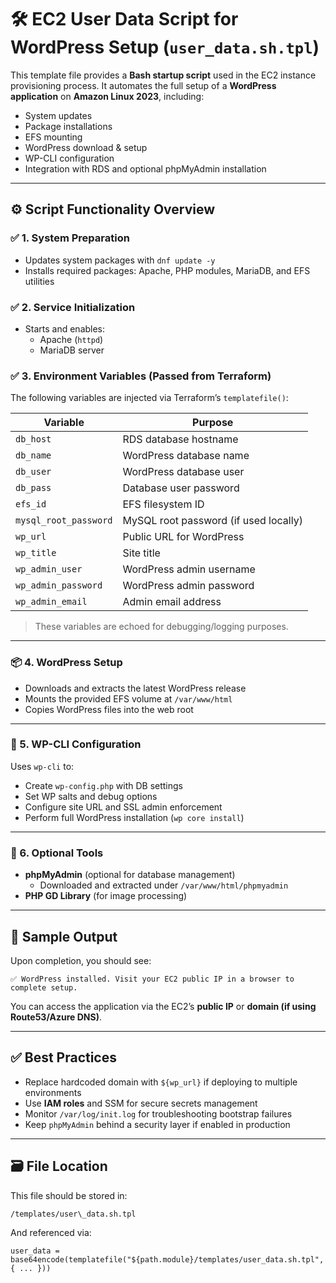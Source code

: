 
# 🛠️ EC2 User Data Script for WordPress Setup (`user_data.sh.tpl`)

This template file provides a **Bash startup script** used in the EC2 instance provisioning process. It automates the full setup of a **WordPress application** on **Amazon Linux 2023**, including:

- System updates
- Package installations
- EFS mounting
- WordPress download & setup
- WP-CLI configuration
- Integration with RDS and optional phpMyAdmin installation

---

## ⚙️ Script Functionality Overview

### ✅ 1. System Preparation

- Updates system packages with `dnf update -y`
- Installs required packages: Apache, PHP modules, MariaDB, and EFS utilities

### ✅ 2. Service Initialization

- Starts and enables:
  - Apache (`httpd`)
  - MariaDB server

### ✅ 3. Environment Variables (Passed from Terraform)

The following variables are injected via Terraform’s `templatefile()`:

| Variable             | Purpose                                |
|----------------------|----------------------------------------|
| `db_host`            | RDS database hostname                  |
| `db_name`            | WordPress database name                |
| `db_user`            | WordPress database user                |
| `db_pass`            | Database user password                 |
| `efs_id`             | EFS filesystem ID                      |
| `mysql_root_password`| MySQL root password (if used locally) |
| `wp_url`             | Public URL for WordPress               |
| `wp_title`           | Site title                             |
| `wp_admin_user`      | WordPress admin username               |
| `wp_admin_password`  | WordPress admin password               |
| `wp_admin_email`     | Admin email address                    |

> These variables are echoed for debugging/logging purposes.

---

### 📦 4. WordPress Setup

- Downloads and extracts the latest WordPress release
- Mounts the provided EFS volume at `/var/www/html`
- Copies WordPress files into the web root

---

### 🧰 5. WP-CLI Configuration

Uses `wp-cli` to:
- Create `wp-config.php` with DB settings
- Set WP salts and debug options
- Configure site URL and SSL admin enforcement
- Perform full WordPress installation (`wp core install`)

---

### 🔐 6. Optional Tools

- **phpMyAdmin** (optional for database management)
  - Downloaded and extracted under `/var/www/html/phpmyadmin`
- **PHP GD Library** (for image processing)

---

## 🧪 Sample Output

Upon completion, you should see:

```
✅ WordPress installed. Visit your EC2 public IP in a browser to complete setup.
```

You can access the application via the EC2’s **public IP** or **domain (if using Route53/Azure DNS)**.

---

## ✅ Best Practices

- Replace hardcoded domain with `${wp_url}` if deploying to multiple environments
- Use **IAM roles** and SSM for secure secrets management
- Monitor `/var/log/init.log` for troubleshooting bootstrap failures
- Keep `phpMyAdmin` behind a security layer if enabled in production

---

## 🗃️ File Location

This file should be stored in:

```
/templates/user\_data.sh.tpl
```

And referenced via:

```hcl
user_data = base64encode(templatefile("${path.module}/templates/user_data.sh.tpl", { ... }))
```